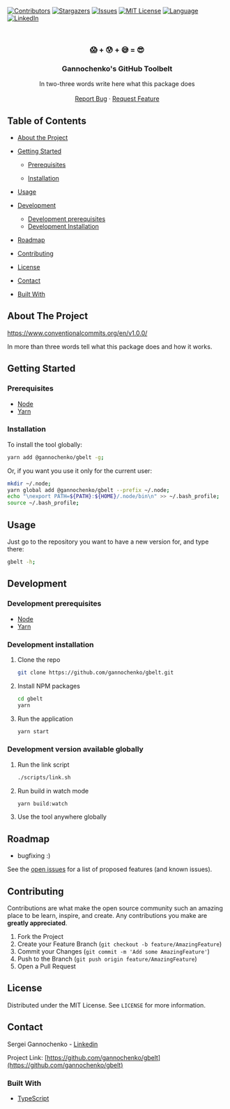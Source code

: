 <!-- PROJECT SHIELDS -->
<!--
*** Reference links are enclosed in brackets [ ] instead of parentheses ( ).
*** See the bottom of this document for the declaration of the reference variables
*** for contributors-url, forks-url, etc. This is an optional, concise syntax you may use.
*** https://www.markdownguide.org/basic-syntax/#reference-style-links
-->
[![Contributors][contributors-shield]][contributors-url]
[![Stargazers][stars-shield]][stars-url]
[![Issues][issues-shield]][issues-url]
[![MIT License][license-shield]][license-url]
[![Language][language-shield]][language-url]
[![LinkedIn][linkedin-shield]][linkedin-url]


<!-- PROJECT LOGO -->
<br />
<p align="center">
  <!--
  <a href="https://github.com/gannochenko/gbelt">
    <img src="images/logo.png" alt="Logo" width="80" height="80">
  </a>
  -->

  <h3 align="center">😱 + 😰 + 😅 = 😎</h3>
  <h3 align="center">Gannochenko's GitHub Toolbelt</h3>

  <p align="center">
    In two-three words write here what this package does
    <!--
    <br />
    <a href="https://github.com/gannochenko/gbelt"><strong>Explore the docs »</strong></a>
    -->
    <br />
    <br />
    <!--
    <a href="https://gannochenko.github.io/gbelt">View Demo</a>
    ·
    -->
    <a href="https://github.com/gannochenko/gbelt/issues">Report Bug</a>
    ·
    <a href="https://github.com/gannochenko/gbelt/issues">Request Feature</a>
  </p>
</p>



<!-- TABLE OF CONTENTS -->
## Table of Contents

* [About the Project](#about-the-project)
* [Getting Started](#getting-started)
  * [Prerequisites](#prerequisites)

  * [Installation](#installation)

* [Usage](#usage)
* [Development](#development)
  * [Development prerequisites](#development-prerequisites)
  * [Development Installation](#development-installation)
* [Roadmap](#roadmap)
* [Contributing](#contributing)
* [License](#license)
* [Contact](#contact)
* [Built With](#built-with)



<!-- ABOUT THE PROJECT -->
## About The Project

https://www.conventionalcommits.org/en/v1.0.0/

<!--
[![Preview Screen Shot][product-screenshot]](https://example.com)
-->

In more than three words tell what this package does and how it works.

<!-- GETTING STARTED -->
## Getting Started

### Prerequisites

* [Node](https://nodesource.com/blog/installing-node-js-tutorial-using-nvm-on-mac-os-x-and-ubuntu/)
* [Yarn](https://yarnpkg.com/lang/en/docs/install/)


### Installation

To install the tool globally:

~~~bash
yarn add @gannochenko/gbelt -g;
~~~

Or, if you want you use it only for the current user:

~~~bash
mkdir ~/.node;
yarn global add @gannochenko/gbelt --prefix ~/.node;
echo "\nexport PATH=${PATH}:${HOME}/.node/bin\n" >> ~/.bash_profile;
source ~/.bash_profile;
~~~


<!-- USAGE -->
## Usage


Just go to the repository you want to have a new version for, and type there:

~~~bash
gbelt -h;
~~~


<!-- DEVELOPMENT -->
## Development

### Development prerequisites

* [Node](https://nodesource.com/blog/installing-node-js-tutorial-using-nvm-on-mac-os-x-and-ubuntu/)
* [Yarn](https://yarnpkg.com/lang/en/docs/install/)

### Development installation

1. Clone the repo

    ```sh
    git clone https://github.com/gannochenko/gbelt.git
    ```

2. Install NPM packages

    ```sh
    cd gbelt
    yarn
    ```

3. Run the application

    ```sh
    yarn start
    ```

### Development version available globally

1. Run the link script

    ```sh
    ./scripts/link.sh
    ```

2. Run build in watch mode

    ```sh
    yarn build:watch
    ```
3. Use the tool anywhere globally

<!-- ROADMAP -->
## Roadmap

* bugfixing :)

See the [open issues](https://github.com/gannochenko/gbelt/issues) for a list of proposed features (and known issues).

<!-- CONTRIBUTING -->
## Contributing

Contributions are what make the open source community such an amazing place to be learn, inspire, and create. Any contributions you make are **greatly appreciated**.

1. Fork the Project
2. Create your Feature Branch (`git checkout -b feature/AmazingFeature`)
3. Commit your Changes (`git commit -m 'Add some AmazingFeature'`)
4. Push to the Branch (`git push origin feature/AmazingFeature`)
5. Open a Pull Request

<!-- LICENSE -->
## License

Distributed under the MIT License. See `LICENSE` for more information.

<!-- CONTACT -->
## Contact

Sergei Gannochenko - [Linkedin](https://www.linkedin.com/in/gannochenko/)

Project Link: [https://github.com/gannochenko/gbelt](https://github.com/gannochenko/gbelt)

<!-- BUILT WITH -->
### Built With

* [TypeScript](http://www.typescriptlang.org/)

<!-- MARKDOWN LINKS & IMAGES -->
<!-- https://www.markdownguide.org/basic-syntax/#reference-style-links -->
[contributors-shield]: https://img.shields.io/github/contributors/gannochenko/gbelt.svg?style=flat-square
[contributors-url]: https://github.com/gannochenko/gbelt/graphs/contributors
[language-shield]: https://img.shields.io/github/languages/top/gannochenko/gbelt.svg?style=flat-square
[language-url]: https://github.com/gannochenko/gbelt
[forks-shield]: https://img.shields.io/github/forks/gannochenko/gbelt.svg?style=flat-square
[forks-url]: https://github.com/gannochenko/gbelt/network/members
[stars-shield]: https://img.shields.io/github/stars/gannochenko/gbelt.svg?style=flat-square
[stars-url]: https://github.com/gannochenko/gbelt/stargazers
[issues-shield]: https://img.shields.io/github/issues/gannochenko/gbelt.svg?style=flat-square
[issues-url]: https://github.com/gannochenko/gbelt/issues
[license-shield]: https://img.shields.io/github/license/gannochenko/gbelt.svg?style=flat-square
[license-url]: https://github.com/gannochenko/gbelt/blob/master/LICENSE.txt
[linkedin-shield]: https://img.shields.io/badge/-LinkedIn-black.svg?style=flat-square&logo=linkedin&colorB=555
[linkedin-url]: https://www.linkedin.com/in/sergey-gannochenko/
[product-screenshot]: images/screenshot.png
